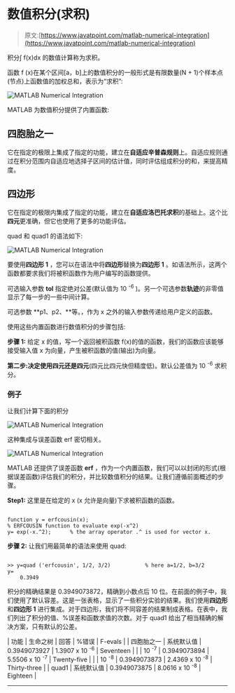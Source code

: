 # 数值积分(求积)

> 原文:[https://www.javatpoint.com/matlab-numerical-integration](https://www.javatpoint.com/matlab-numerical-integration)

积分∫ f(x)dx 的数值计算称为求积。

函数 f (x)在某个区间[a，b]上的数值积分的一般形式是有限数量(N + 1)个样本点(节点)上函数值的加权总和，表示为“求积”:

![MATLAB Numerical Integration](../Images/331727bf6ecf4c55fedf7194a48fbe51.png)

MATLAB 为数值积分提供了内置函数:

## 四胞胎之一

它在指定的极限上集成了指定的功能，建立在**自适应辛普森规则**上。自适应规则通过在积分范围内自适应地选择子区间的估计值，同时评估组成积分的和，来提高精度。

## 四边形

它在指定的极限内集成了指定的功能，建立在**自适应洛巴托求积**的基础上。这个比**四元**更准确，但它也使用了更多的功能评估。

quad 和 quad1 的语法如下:

![MATLAB Numerical Integration](../Images/9e2c89687af066e6cfc65fe8f1005c68.png)

要使用**四边形 1** ，您可以在语法中将**四边形**替换为**四边形 1** 。如语法所示，这两个函数都要求我们将被积函数作为用户编写的函数提供。

可选输入参数 **tol** 指定绝对公差(默认值为 10 <sup>-6</sup> )。另一个可选参数**轨迹**的非零值显示了每一步的一些中间计算。

可选参数 **p1、p2、**等。，作为 x 之外的输入参数传递给用户定义的函数。

使用这些内置函数进行数值积分的步骤包括:

**步骤 1:** 给定 x 的值，写一个返回被积函数 f(x)的值的函数，我们的函数应该能够接受输入值 x 为向量，产生被积函数的值(输出)为向量。

**第二步:**决定使用**四元还是四元**(四元比四元快但精度低)。默认公差值为 10 <sup>-6</sup> 求积分。

### 例子

让我们计算下面的积分

![MATLAB Numerical Integration](../Images/059027a79150a914353f28630c56214a.png)

这种集成与误差函数 erf 密切相关。

![MATLAB Numerical Integration](../Images/d617e3feefcb16a1d2fc1e95615fe381.png)

MATLAB 还提供了误差函数 **erf** ，作为一个内置函数，我们可以以封闭的形式(根据误差函数)评估我们的积分，并比较数值积分的结果。让我们遵循前面概述的步骤。

**Step1:** 这里是在给定的 x (x 允许是向量)下求被积函数的函数。

```

function y = erfcousin(x);
% ERFCOUSIN function to evaluate exp(-x^2)
y= exp(-x.^2);		% the array operator .^ is used for vector x.

```

**步骤 2:** 让我们用最简单的语法来使用 quad:

```

>> y=quad ('erfcousin', 1/2, 3/2)			% here a=1/2, b=3/2
y=
	0.3949

```

积分的精确结果是 0.3949073872，精确到小数点后 10 位。在前面的例子中，我们使用了默认容差。这是一张表格，显示了一些积分实验的结果。我们使用**四边形**和**四边形 1** 进行集成。对于四边形，我们将不同容差的结果制成表格。在表中，我们列出了积分的值、%误差和函数求值的次数。对于 quad1 给出了相当精确的解决方案，只有默认的公差。

| 功能 | 生命之树 | 回答 | %错误 | F-evals |
| 四胞胎之一 | 系统默认值 | 0.3949073927 | 1.3907 x 10 <sup>-6</sup> | Seventeen |
|  | 10 <sup>-7</sup> | 0.3949073894 | 5.5506 x 10 <sup>-7</sup> | Twenty-five |
|  | 10 <sup>-8</sup> | 0.3949073873 | 2.4369 x 10 <sup>-8</sup> | Thirty-three |
| quad1 | 系统默认值 | 0.3949073875 | 8.0616 x 10 <sup>-8</sup> | Eighteen |

* * *